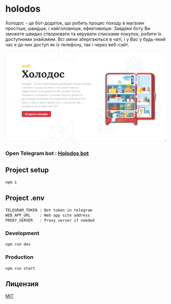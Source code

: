 # holodos

Холодос - це бот-додаток, що робить процес походу в магазин
простіше, швидше, і найголовніше, ефективніше. Завдяки боту Ви зможете
швидко створювати та керувати списками покупок, робити їх доступними
знайомим. Всі зміни зберігаються в чаті, і у Вас у будь-який час є до них
доступ як із телефону, так і через веб-сайт.

<img width="1280" src="/static/social-preview.png">

### Open Telegram bot : [Holodos bot](https://t.me/MyHolodosBot)

## Project setup

```
npm i
```

## Project .env

```
TELEGRAM_TOKEN : Bot token in telegram
WEB_APP_URL    : Web app site address
PROXY_SERVER   : Proxy server if needed
```

### Development

```
npm run dev
```

### Production

```
npm run start
```

## Лицензия

[MIT](LICENSE)
